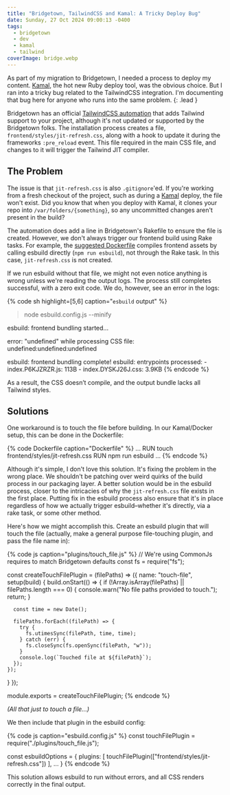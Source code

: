 ```yaml
---
title: "Bridgetown, TailwindCSS and Kamal: A Tricky Deploy Bug"
date: Sunday, 27 Oct 2024 09:00:13 -0400
tags:
  - bridgetown
  - dev
  - kamal
  - tailwind
coverImage: bridge.webp
---
```


As part of my migration to Bridgetown, I needed a process to deploy my content. [Kamal](https://kamal-deploy.org/), the hot new Ruby deploy tool, was the obvious choice. But I ran into a tricky bug related to the TailwindCSS integration. I'm documenting that bug here for anyone who runs into the same problem.
{: .lead }

Bridgetown has an official [TailwindCSS automation](https://github.com/bridgetownrb/tailwindcss-automation)  that adds Tailwind support to your project, although it's not updated or supported by the Bridgetown folks. The installation process creates a file, `frontend/styles/jit-refresh.css`, along with a hook to update it during the frameworks `:pre_reload` event. This file required in the main CSS file, and changes to it will trigger the Tailwind JIT compiler.
## The Problem

The issue is that `jit-refresh.css` is also `.gitignore`'ed. If you're working from a fresh checkout of the project, such as during a [Kamal](https://kamal-deploy.org/) deploy, the file won't exist. Did you know that when you deploy with Kamal, it clones your repo into `/var/folders/{something}`, so any uncommitted changes aren't present in the build?

The automation does add a line in Bridgetown's Rakefile to ensure the file is created. However, we don't always trigger our frontend build using Rake tasks. For example, the [suggested Dockerfile](https://www.bridgetownrb.com/docs/deployment#docker) compiles frontend assets by calling esbuild directly (`npm run esbuild`), not through the Rake task. In this case, `jit-refresh.css` is not created.

If we run esbuild without that file, we might not even notice anything is wrong unless we're reading the output logs. The process still completes successful, with a zero exit code. We do, however, see an error in the logs:

{% code sh highlight=[5,6] caption="`esbuild` output" %}
> node esbuild.config.js --minify

esbuild: frontend bundling started...

error: "undefined" while processing CSS file:
undefined:undefined:undefined

esbuild: frontend bundling complete!
esbuild: entrypoints processed:
         - index.P6KJZRZR.js: 113B
         - index.DYSKJ26J.css: 3.9KB
{% endcode %}

As a result, the CSS doesn’t compile, and the output bundle lacks all Tailwind styles.

## Solutions

One workaround is to touch the file before building. In our Kamal/Docker setup, this can be done in the Dockerfile:

{% code Dockerfile caption="Dockerfile" %}
...
RUN touch frontend/styles/jit-refresh.css
RUN npm run esbuild
...
{% endcode %}

Although it's simple, I don't love this solution. It's fixing the problem in the wrong place. We shouldn't be patching over weird quirks of the build process in our packaging layer. A better solution would be in the esbuild process, closer to the intricacies of why the `jit-refresh.css` file exists in the first place. Putting fix in the esbuild process also ensure that it's in place regardless of how we actually trigger esbuild–whether it's directly, via a rake task, or some other method.

Here's how we might accomplish this. Create an esbuild plugin that will touch the file (actually, make a general purpose file-touching plugin, and pass the file name in):

{% code js caption="plugins/touch_file.js" %}
// We're using CommonJs requires to match Bridgetown defaults
const fs = require("fs");

const createTouchFilePlugin = (filePaths) => ({
  name: "touch-file",
  setup(build) {
    build.onStart(() => {
      if (!Array.isArray(filePaths) || filePaths.length === 0) {
        console.warn("No file paths provided to touch.");
        return;
      }

      const time = new Date();

      filePaths.forEach((filePath) => {
        try {
          fs.utimesSync(filePath, time, time);
        } catch (err) {
          fs.closeSync(fs.openSync(filePath, "w"));
        }
        console.log(`Touched file at ${filePath}`);
      });
    });
  }
});

module.exports = createTouchFilePlugin;
{% endcode %}

*(All that just to touch a file...)*

We then include that plugin in the esbuild config:

{% code js caption="esbuild.config.js" %}
const touchFilePlugin = require("./plugins/touch_file.js");

const esbuildOptions = {
  plugins: [
    touchFilePlugin(["frontend/styles/jit-refresh.css"])
  ],
  ...
}
{% endcode %}

This solution allows esbuild to run without errors, and all CSS renders correctly in the final output.
